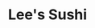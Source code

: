 ---
layout: place
title: "Lee's Sushi"
permalink: /new-jersey/hillsborough-township/lee-s-sushi.html
stateAbbr: NJ
stateName: New Jersey
cityName: Hillsborough Township
place_id: ChIJz_5wDsvrw4kRa20ExY1_jJM
photos:
  - name: >-
      places/ChIJz_5wDsvrw4kRa20ExY1_jJM/photos/AeeoHcJxtXcMJj4cYjbzSH4UcG-9mGnpJbFLZMINZl3_4V9qMPJIesbtQ_CLfsOw8kXa8oLTqBoCyXnn8f_xpHT7OzH0z0BSIgq3Rr9ZIexxp_BrB484zTIgI0BMiVoJrtYgp6Z-FxNainNSF6XL9r2B_GEOFwpE14cwqQBzKoAddAeivt4Krp0qDo8TtVNIztlqHf3hTtkqUmpOWjdKUQL1lMOnzJZ7IiH_byLhJxvG2J-Gf2yYuhZEp0fmKggAxfbIlUGA1lb8KEUuzdTK4TMJR3JGu92K_DJIahPN9i0H1FZnvhRhKDEAzIZpX7VB5Rih3_chvOCaeFv0ATcO88QQ-W8zbxsmEpcBABMSejl-sRHUbfH9SO8G7-FdHVhe9vKbhCBKe1iij6eO_9VVNlFpfg1ars2g753K8HyvxAH1q2JT-Q
    widthPx: 4608
    heightPx: 3456
    authorAttributions:
      - displayName: Supremetime
        uri: https://maps.google.com/maps/contrib/117884686065814794681
        photoUri: >-
          https://lh3.googleusercontent.com/a-/ALV-UjXyjNm01DqA8yGXfBugihmUkkXoB2TeNKv4D__xww0t0su977eo=s100-p-k-no-mo
    flagContentUri: >-
      https://www.google.com/local/imagery/report/?cb_client=maps_api_places.places_api&image_key=!1e10!2sCIHM0ogKEICAgICE35vXZg&hl=en-US
    googleMapsUri: >-
      https://www.google.com/maps/place//data=!3m4!1e2!3m2!1sCIHM0ogKEICAgICE35vXZg!2e10!4m2!3m1!1s0x89c3ebcb0e70fecf:0x938c7f8dc5046d6b
  - name: >-
      places/ChIJz_5wDsvrw4kRa20ExY1_jJM/photos/AeeoHcKYkoiExrB1U6xmGDEDLRS-Lclqwe5RwcwvWHIkNMppuGtXPTkB_oddhdGX7glJf9SZ7nqz9aO87w-uYXnJu7nZMelVFywLxyaQKXfjIWZPWBvKjhzifN2i5mhEm6YXjiz1PQGVhOD5HZVtmK_lcyJFApe80OyCDHuJU4w5MX8AtShlJ62JIKSCTyIiLzYhmvmZAPrCHB8Oehl5R2gOpR3ocl9ZjZIX8h0_VwY2VfTFGx11JSdpEhvbn_53vQP9bigEnt9Q0AOwMJvqTJAkCMlMDFLwcDi_NiiCbU2K-n4RRvaIXJCInEWbMbNER5LUATEEcr6n0bfmTAaU9kyB1mqYvfXjEGkasuO0lLNj1Kx748ue_wtKEi33iNQwyYF6EFE95nZ7W2EaDtRYRi9l0YxpDEWbQNaQS-cwu6IAbH4cVBKn
    widthPx: 4680
    heightPx: 3219
    authorAttributions:
      - displayName: Matt S
        uri: https://maps.google.com/maps/contrib/108685694471023200353
        photoUri: >-
          https://lh3.googleusercontent.com/a/ACg8ocJ-PMnSsYwwu2k2vfPI6OGPLGFD2_8RWjnKBsuRZJW7IWMmAQ=s100-p-k-no-mo
    flagContentUri: >-
      https://www.google.com/local/imagery/report/?cb_client=maps_api_places.places_api&image_key=!1e10!2sCIHM0ogKEICAgIC10qOHmwE&hl=en-US
    googleMapsUri: >-
      https://www.google.com/maps/place//data=!3m4!1e2!3m2!1sCIHM0ogKEICAgIC10qOHmwE!2e10!4m2!3m1!1s0x89c3ebcb0e70fecf:0x938c7f8dc5046d6b
  - name: >-
      places/ChIJz_5wDsvrw4kRa20ExY1_jJM/photos/AeeoHcKZEUkq8iPjtN2KTLd1lj6RepOTt2fMzaSsX7xyBCy_iPMgqccR-3YYiQHLFleaZ5qIVkzvzJiuoK7TLWK3I-wyELdmyNoxNJsmG4Oa4u_VcVXOAP4o55wMFcddO2C1_y9A5KS7uXtk8hyJ9sf3uAIV0zUSi5W9qtIlqS0J2i1yvE0mbKxmjVA0sTpCzAlGmGI909c1GYo1ehjCNN493nIh-VEe5yumieIdB7oA9xYPpO1agv6XQkmSBgFUbPQlfFU0GI8PhzGleQNwdpuqBR_iw_f2Se0r5qnBj6Vv6onBtpVy3NA3UeqOrYU9oaPwvDkdA_DgIUHpn0B_KH5kI2sHHj3f844RDJcKxZnjnEI45-6MSyFDg7q6LB76XgfN8r7H5TckE71LrdMuDguzDDHAT9_Njg5Vhm1u14w8kHNhTeQS
    widthPx: 3000
    heightPx: 4000
    authorAttributions:
      - displayName: william miller
        uri: https://maps.google.com/maps/contrib/102490418377965196263
        photoUri: >-
          https://lh3.googleusercontent.com/a/ACg8ocLdF0n5eEpCDIY1ojGD5fZXgFYirWfNq1Q7FMQBBujb20q0kA=s100-p-k-no-mo
    flagContentUri: >-
      https://www.google.com/local/imagery/report/?cb_client=maps_api_places.places_api&image_key=!1e10!2sCIHM0ogKEICAgICZ95y21QE&hl=en-US
    googleMapsUri: >-
      https://www.google.com/maps/place//data=!3m4!1e2!3m2!1sCIHM0ogKEICAgICZ95y21QE!2e10!4m2!3m1!1s0x89c3ebcb0e70fecf:0x938c7f8dc5046d6b
  - name: >-
      places/ChIJz_5wDsvrw4kRa20ExY1_jJM/photos/AeeoHcKSio8duVTeIQ-Noe6CNXirOeGlxsOloCxkskAkIkB5z72fct8Vn6LjQ4tq9I6Bx2QogcuN_2glzNeQJnfYciG8sGvJV47PvGuVOX65X8JgxKDMDzY0lHh9dOPIq6LJoNEDKHH0pyqjhv6PLwWTIUNR5lTy96CGgm0-VLpQeLEGBKaUO_e3kOroQ4H9zoa6CySmrfkOZJXhpDVAwCiKMJcGKsRljnmwxqlMHdz6iLdnudscEgN-p2ffxJCfCHMVLNiSVuBdKBULjARHSqs6HyXYpl3ZynApTKJwP4TTsRvTrSRzIVFmFMyIwZAkzO_raurWHFNiLYtKYfgi7u6kzU4QMqNuY5QEWJts18L0_vy_9o07AwlsE4fPXdrJzLK04sR0FiApBzIjczOTzQUHGbdztiDlGP619xDQfXcau0wHUPgD
    widthPx: 3024
    heightPx: 4032
    authorAttributions:
      - displayName: Julie C
        uri: https://maps.google.com/maps/contrib/115680169234388622159
        photoUri: >-
          https://lh3.googleusercontent.com/a/ACg8ocKWSylxHGIcFO-NyuvtaU8Zy5QfzTyCUcNoXLcUq1elDz0Aog=s100-p-k-no-mo
    flagContentUri: >-
      https://www.google.com/local/imagery/report/?cb_client=maps_api_places.places_api&image_key=!1e10!2sCIHM0ogKEICAgICknbGEpgE&hl=en-US
    googleMapsUri: >-
      https://www.google.com/maps/place//data=!3m4!1e2!3m2!1sCIHM0ogKEICAgICknbGEpgE!2e10!4m2!3m1!1s0x89c3ebcb0e70fecf:0x938c7f8dc5046d6b
  - name: >-
      places/ChIJz_5wDsvrw4kRa20ExY1_jJM/photos/AeeoHcLRYjF0Bx1u0tEKsv9_iipvIiqy2P0vRv7WXzruF8TRIvX4Takcn--YIKiGiJR71KT7Ag0nMSpxeRAnyVEpuAMmaQe9WjHy78xU_OLvyZ1MpMEES-31uyTjxKpuvVDQNVKqv8l5lPprSN9xGl3X3bPzWApP2dpprO4M_Nk7MmE_vazNrplomhlIsmLMs5wjflYLADSKIHr1AjtNsCuym1oVzWGWPsa25z8YmsnVpYCD9D2m_Y9F5jNdWuYsJ6_7Hc93Z7pKAnXH18ZJuNMIlXgl7hB_Est-GZGM-v46y3kZMFcAZi-tedVsIltdrW_2BEA0utkENM6UAXWidnLrSlTHGdTb0kY_6fFaoN5AwND7TaEtrU94jQ034fmO48OCFQbLW-Fnw9PbBVDrQdaO3896I_HGpXVTsgeOQ_w6yITAmxmh
    widthPx: 3024
    heightPx: 4032
    authorAttributions:
      - displayName: Shinhye Lee
        uri: https://maps.google.com/maps/contrib/105869834805291667326
        photoUri: >-
          https://lh3.googleusercontent.com/a/ACg8ocJIuB2FlwarAQ2FZ9fIMnyQOlqGK0dzdWUbMlFdb8cmNOgJAA=s100-p-k-no-mo
    flagContentUri: >-
      https://www.google.com/local/imagery/report/?cb_client=maps_api_places.places_api&image_key=!1e10!2sCIHM0ogKEICAgIDGifv4wwE&hl=en-US
    googleMapsUri: >-
      https://www.google.com/maps/place//data=!3m4!1e2!3m2!1sCIHM0ogKEICAgIDGifv4wwE!2e10!4m2!3m1!1s0x89c3ebcb0e70fecf:0x938c7f8dc5046d6b
  - name: >-
      places/ChIJz_5wDsvrw4kRa20ExY1_jJM/photos/AeeoHcKYCt2Fc8-mjEW5GrBDzSTdJeTjeTbpxDLuco5wZG0vetDv-MWwFcPpYPqVVteai4jhx7IuoLxA0hFZkQJ1g1za5D_pz1BWrLQ-eIzDHRIt4ADRLiPhJU6wI2EF6TDEB4UD5QnXMk6bi0A4s5DuQAN1n2lcFiK4GGqoUSr7hRsAcAhbXNGaXjLpU2fwHb16J4QC4OwoAANdWvnh8sYGqJCJMl8pNByXTD1L7SSQSgEj9bx_GUjMikL64KKCytWuRVXLwcytC2fKCHWd0pisAOxKWL-qlZaIa8c8ciB0h3aUvQtCRTaj9aCaQsX6XleAID4nXHpq-xoCD9_n6u9oqb4fXvGVL4siwv4HP_77GRYXXtjmdtqiwvjwSYOVWoBcwC38385a_w2dHgbZUF_oXTbZ3xSJqlpbzPn5470uCL-p4g
    widthPx: 4032
    heightPx: 3024
    authorAttributions:
      - displayName: Jorge Martínez Gualdrón - Photographer
        uri: https://maps.google.com/maps/contrib/108959347335760964509
        photoUri: >-
          https://lh3.googleusercontent.com/a-/ALV-UjXP75mB78xmaX-1c97zb56EeyG7MWvTc41dh0idUDTs2DDizwzinw=s100-p-k-no-mo
    flagContentUri: >-
      https://www.google.com/local/imagery/report/?cb_client=maps_api_places.places_api&image_key=!1e10!2sCIHM0ogKEICAgICOuLT5CQ&hl=en-US
    googleMapsUri: >-
      https://www.google.com/maps/place//data=!3m4!1e2!3m2!1sCIHM0ogKEICAgICOuLT5CQ!2e10!4m2!3m1!1s0x89c3ebcb0e70fecf:0x938c7f8dc5046d6b
  - name: >-
      places/ChIJz_5wDsvrw4kRa20ExY1_jJM/photos/AeeoHcLSeJ0LwHYQJfD02SID41Hp4qzvRyXsF5TB2d7wi7uWqHiCUKnLeRKSaVXi85ubS4GfOBHzSyCKvAwmpZqoemtMEnG83BLLaYPp0sE-ck2ANHZPqx3jpLko1NUEZgN7DaGBY5NGbEEycALioZv5QPmJjX_A9UMqlOWTyGZ7bA7PSsvODXzxiF4IIR5s7bq5yFXfheRGmuZCYAOB1SPKA8VdbjvkahzTdb8CLr1npaU0EV_xR1m2R8A0mFmFbJXdOMfDyjMXog_OGTT7E2O5Uv2XwCW01yL2yUSoiqIUmmkQOw4WwAfbiMk8PrXrM1MH4Vzw-Xdtw1HyjuLrUFsKygx7J7RU1tjfy1JFaIMV0LWVaOKjCP1mIBUpwt3eRm2idlgGZGNN_Sk1L6FHUtJgbfyH4qrBpQO6bc1okDVvs6EU3g
    widthPx: 3024
    heightPx: 4032
    authorAttributions:
      - displayName: Julie C
        uri: https://maps.google.com/maps/contrib/115680169234388622159
        photoUri: >-
          https://lh3.googleusercontent.com/a/ACg8ocKWSylxHGIcFO-NyuvtaU8Zy5QfzTyCUcNoXLcUq1elDz0Aog=s100-p-k-no-mo
    flagContentUri: >-
      https://www.google.com/local/imagery/report/?cb_client=maps_api_places.places_api&image_key=!1e10!2sCIHM0ogKEICAgIDEmo-Eeg&hl=en-US
    googleMapsUri: >-
      https://www.google.com/maps/place//data=!3m4!1e2!3m2!1sCIHM0ogKEICAgIDEmo-Eeg!2e10!4m2!3m1!1s0x89c3ebcb0e70fecf:0x938c7f8dc5046d6b
  - name: >-
      places/ChIJz_5wDsvrw4kRa20ExY1_jJM/photos/AeeoHcLbMgln80qupDK9R9pAw61_u9Hq5bVOBNrg_vrHf72G6ftFpStVFgB-CHucLe9UeVBm_QNiFQWOlkutm0dKevI9KJCo-tWO3vbTBVzH_zwQYN4k_o92isVL1ItE1UiF3pLHQaaKgb83nIVysrMCy5fVaOjovzDAOqboFaYF46p0agQOSWMoww1RVi2ztiF7vvO5_rNKnBvtX36uv85xScaTaTJhZGsFF2eRnMQHWVLVu55ujjRnSuEdLHqROdkQLVj7ouzAbKCb2rpMOC82TMdpy1p3NfWJYP_ut65W_uguJJrIOcVjNAoQitvvrZzRg9XU6qdNhiMsKiJL5zJTBe3WBEarFY9D6O8R5SrXbOAwVRs5hE2oJg7lHefblInilRMl2wP--MsRr563k-JwekxlhQ7vU8-bhXJWh9Kj8jq8kQ
    widthPx: 3024
    heightPx: 4032
    authorAttributions:
      - displayName: Christina Messner
        uri: https://maps.google.com/maps/contrib/104585485737771717567
        photoUri: >-
          https://lh3.googleusercontent.com/a-/ALV-UjW0j3cXUqVa2gc8FTUDvr8fq4ByrlsghEVBzskQimY_AdH0INFo=s100-p-k-no-mo
    flagContentUri: >-
      https://www.google.com/local/imagery/report/?cb_client=maps_api_places.places_api&image_key=!1e10!2sCIHM0ogKEICAgIDG8f-iNQ&hl=en-US
    googleMapsUri: >-
      https://www.google.com/maps/place//data=!3m4!1e2!3m2!1sCIHM0ogKEICAgIDG8f-iNQ!2e10!4m2!3m1!1s0x89c3ebcb0e70fecf:0x938c7f8dc5046d6b
  - name: >-
      places/ChIJz_5wDsvrw4kRa20ExY1_jJM/photos/AeeoHcK7pcThcPw5A8fMd_W4ijvYBW9ru4VxXze4jkQ_6F1j-W2nmaLQ6IHMxMsAHifYPhJacvkQpEB434fCxSFFc_Q0-12JbJL3aa5vUHGz5YZ4S7hN1yTBPfzn-QEgP2C8cKGA_se_zr5rq3NY8tweCdLytt_A8EgQ27t1LZQFZPdj-modPBWKQQkJlkZky1wjj59g54Egfn4pZKBOJGE04rbe-1CJEzm65R46hfcZWAVlXwaIcuXGikn4f5AeEI7ZT6K6U42axvte8Fbfw8N48-OnzikF_emQFSS0er95ZijY_hpK2dNQSGFB4XfU1hdBXLIfGuxWTM6gOpDS3hS-pUIDmuysR1plW7TB6D9G3cnqTzGwQEEWniyrcPa_OU2SSYNZyr0jUmu13rD9ZOpiZJoJYXOZ6GzQ1rD_fFsNEGNyVQ
    widthPx: 2160
    heightPx: 3840
    authorAttributions:
      - displayName: Jorge Martínez Gualdrón - Photographer
        uri: https://maps.google.com/maps/contrib/108959347335760964509
        photoUri: >-
          https://lh3.googleusercontent.com/a-/ALV-UjXP75mB78xmaX-1c97zb56EeyG7MWvTc41dh0idUDTs2DDizwzinw=s100-p-k-no-mo
    flagContentUri: >-
      https://www.google.com/local/imagery/report/?cb_client=maps_api_places.places_api&image_key=!1e10!2sCIHM0ogKEICAgICOuLT5Dg&hl=en-US
    googleMapsUri: >-
      https://www.google.com/maps/place//data=!3m4!1e2!3m2!1sCIHM0ogKEICAgICOuLT5Dg!2e10!4m2!3m1!1s0x89c3ebcb0e70fecf:0x938c7f8dc5046d6b
  - name: >-
      places/ChIJz_5wDsvrw4kRa20ExY1_jJM/photos/AeeoHcJgeIFXFgYT_HVWyu6abRfwC1COUF45_AFSt2_WBcsyx-OpwoX3B10z2jd_GsHFctFucuSFJxidc1OgYieWu9UbmOufa_ppr3rI3z5VDfBi8HF3CkNt2HdNPv2hYwV2E2a0iE1i6SeIEWrXvy5HVDEUBScRX-fW_1J3R1r1c-bcKPuIg-gZ7qoUDk2XiFX3wIc4PzAbiD7kblc5L6bjnrGFMWeCAxY08SYtE_OgKfhU0aTY8rhmeL0JCMLdz6tG8qMarI0w7HvRoJr4Jh632E4ikT04X3Cb7Ep7bOQctvYtarJI7rNUhCqrr-YK3DZEyhxkGjqNOcH7VEZ8jsOhoShxjQvCYnEgsOhBjV-vwvDeC0xf61j0o1j6SuPYUER7woRx7-Np9X5EjeX8nWhuxg1ii1NqTV4ISks-MilFPHZgxc2P
    widthPx: 3024
    heightPx: 4032
    authorAttributions:
      - displayName: Jorge Martínez Gualdrón - Photographer
        uri: https://maps.google.com/maps/contrib/108959347335760964509
        photoUri: >-
          https://lh3.googleusercontent.com/a-/ALV-UjXP75mB78xmaX-1c97zb56EeyG7MWvTc41dh0idUDTs2DDizwzinw=s100-p-k-no-mo
    flagContentUri: >-
      https://www.google.com/local/imagery/report/?cb_client=maps_api_places.places_api&image_key=!1e10!2sCIHM0ogKEICAgICOuLTl5gE&hl=en-US
    googleMapsUri: >-
      https://www.google.com/maps/place//data=!3m4!1e2!3m2!1sCIHM0ogKEICAgICOuLTl5gE!2e10!4m2!3m1!1s0x89c3ebcb0e70fecf:0x938c7f8dc5046d6b
address: 438 US-206, Hillsborough Township, NJ 08844, USA
street: 438 US-206
city: Hillsborough Township
state: NJ
zip: '08844'
country: USA
neighborhood: Hillsborough
latitude: '40.503086'
longitude: '-74.644821'
accessibility_options:
  wheelchairAccessibleParking: true
  wheelchairAccessibleEntrance: true
  wheelchairAccessibleRestroom: true
  wheelchairAccessibleSeating: true
business_status: OPERATIONAL
name: Lee's Sushi
google_maps_links:
  directionsUri: >-
    https://www.google.com/maps/dir//''/data=!4m7!4m6!1m1!4e2!1m2!1m1!1s0x89c3ebcb0e70fecf:0x938c7f8dc5046d6b!3e0
  placeUri: https://maps.google.com/?cid=10632013067187416427
  writeAReviewUri: >-
    https://www.google.com/maps/place//data=!4m3!3m2!1s0x89c3ebcb0e70fecf:0x938c7f8dc5046d6b!12e1
  reviewsUri: >-
    https://www.google.com/maps/place//data=!4m4!3m3!1s0x89c3ebcb0e70fecf:0x938c7f8dc5046d6b!9m1!1b1
  photosUri: >-
    https://www.google.com/maps/place//data=!4m3!3m2!1s0x89c3ebcb0e70fecf:0x938c7f8dc5046d6b!10e5
primary_type: Sushi Restaurant
opening_hours:
  regular: null
  current: null
secondary_opening_hours:
  regular:
    weekdayDescriptions: null
    type: null
  current:
    weekdayDescriptions: null
    type: null
phone: null
price_level: null
price_range: null
rating: null
rating_count: 0
website: null
description: null
reviews: null
parking_options: null
payment_options: null
allow_dogs: null
curbside_pickup: null
delivery: null
dine_in: null
good_for_children: null
good_for_groups: null
good_for_sports: null
live_music: null
menu_for_children: null
outdoor_seating: null
reservable: null
restroom: null
serves_beer: null
serves_breakfast: null
serves_brunch: null
serves_cocktails: null
serves_coffee: null
serves_dinner: null
serves_dessert: null
serves_lunch: null
serves_vegetarian_food: null
serves_wine: null
takeout: null
slug: Lee-s-Sushi

---